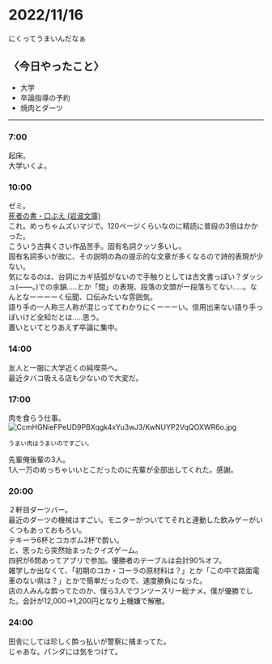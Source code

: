 2022/11/16
============

にくってうまいんだなぁ

## 〈今日やったこと〉  
* 大学
* 卒論指導の予約
* 焼肉とダーツ

---

### 7:00  
起床。  
大学いくよ。  

### 10:00  
ゼミ。  
[死者の書・口ぶえ (岩波文庫) ](https://amzn.asia/d/aInTr2V)  
これ。めっちゃムズいマジで。120ページくらいなのに精読に普段の3倍はかかった。  
こういう古典くさい作品苦手。固有名詞クッソ多いし。  
固有名詞多いが故に、その説明の為の提示的な文章が多くなるので詩的表現が少ない。  
気になるのは、台詞にカギ括弧がないので手触りとしては古文書っぽい？ダッシュ(――。)での余韻.....とか「間」の表現、段落の文頭が一段落ちてない.....。なんとなーーーーく伝聞、口伝みたいな雰囲気。  
語り手の一人称三人称が混じっててわかりにくーーーい。信用出来ない語り手っぽいけど全知だとは.....思う。  
置いといてとりあえず卒論に集中。  

### 14:00  
友人と一服に大学近くの純喫茶へ。  
最近タバコ吸える店も少ないので大変だ。  

### 17:00  
肉を食らう仕事。  
![CcmHGNieFPeUD9PBXqgk4xYu3wJ3/KwNUYP2VqQOXWR6o.jpg](https://firebasestorage.googleapis.com:443/v0/b/type-c1c71.appspot.com/o/CcmHGNieFPeUD9PBXqgk4xYu3wJ3%2FKwNUYP2VqQOXWR6o.jpg?alt=media&token=3d2ef88c-0e41-4d89-b701-e3b7ca0155f3)  
```
うまい肉はうまいのですごい。  
```

先輩俺後輩の3人。  
1人一万のめっちゃいいとこだったのに先輩が全部出してくれた。感謝。  

### 20:00  
２軒目ダーツバー。  
最近のダーツの機械はすごい。モニターがついててそれと連動した飲みゲーがいくつもあっておもろい。  
テキーラ6杯とコカボム2杯で酔い。  
と、思ったら突然始まったクイズゲーム。  
四択が6問あってアプリで参加。優勝者のテーブルは会計90%オフ。  
雑学しか出なくて、「初期のコカ・コーラの原材料は？」とか「この中で路面電車のない県は？」とかで簡単だったので、速度勝負になった。  
店の人みんな酔ってたのか、僕ら3人でワンツースリー総ナメ。僕が優勝でした。会計が12,000→1,200円となり上機嫌で解散。

### 24:00    
田舎にしては珍しく酔っ払いが警察に捕まってた。  
じゃあな。パンダには気をつけて。
